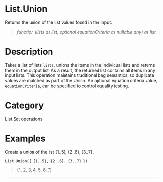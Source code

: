 ﻿# List.Union
Returns the union of the list values found in the input.
> _function (lists as list, optional equationCriteria as nullable any) as list_
# Description 
Takes a list of lists <code>lists</code>, unions the items in the individual lists and returns them in the output list. As a result, the returned list contains all items in any input lists. 
    This operation maintains traditional bag semantics, so duplicate values are matched as part of the Union. 
    An optional equation criteria value, <code>equationCriteria</code>, can be specified to control equality testing. 
# Category 
List.Set operations
# Examples 
Create a union of the list {1..5}, {2..6}, {3..7}.
```
List.Union({ {1..5}, {2..6}, {3..7} })
```
> {1, 2, 3, 4, 5, 6, 7}
***
